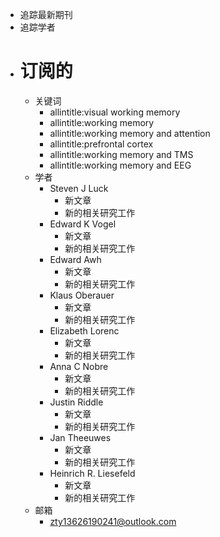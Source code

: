 - 追踪最新期刊
- 追踪学者
- # 订阅的
	- 关键词
		- allintitle:visual working memory
		- allintitle:working memory 
		- allintitle:working memory and attention
		- allintitle:prefrontal cortex
		- allintitle:working memory and TMS
		- allintitle:working memory and EEG
	- 学者
		- Steven J Luck
			- 新文章
			- 新的相关研究工作
		- Edward K Vogel 
			- 新文章
			- 新的相关研究工作
		- Edward Awh 
			- 新文章
			- 新的相关研究工作
		- Klaus Oberauer 
			- 新文章
			- 新的相关研究工作
		- Elizabeth Lorenc 
			- 新文章
			- 新的相关研究工作
		- Anna C Nobre 
			- 新文章
			- 新的相关研究工作
		- Justin Riddle 
			- 新文章
			- 新的相关研究工作
		- Jan Theeuwes 
			- 新文章
			- 新的相关研究工作
		- Heinrich R. Liesefeld 
			- 新文章
			- 新的相关研究工作
	- 邮箱
		-  zty13626190241@outlook.com 